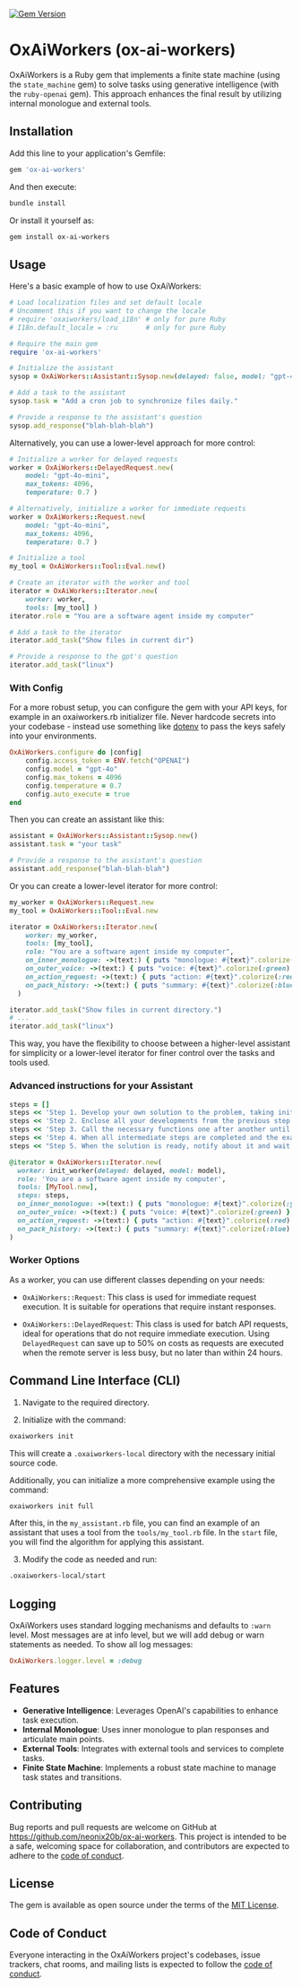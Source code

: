 [![Gem Version](https://badge.fury.io/rb/ox-ai-workers.svg)](https://rubygems.org/gems/ox-ai-workers)

# OxAiWorkers (ox-ai-workers)

OxAiWorkers is a Ruby gem that implements a finite state machine (using the `state_machine` gem) to solve tasks using generative intelligence (with the `ruby-openai` gem). This approach enhances the final result by utilizing internal monologue and external tools.

## Installation

Add this line to your application's Gemfile:

```ruby
gem 'ox-ai-workers'
```

And then execute:

```sh
bundle install
```

Or install it yourself as:

```sh
gem install ox-ai-workers
```

## Usage

Here's a basic example of how to use OxAiWorkers:

```ruby
# Load localization files and set default locale
# Uncomment this if you want to change the locale
# require 'oxaiworkers/load_i18n' # only for pure Ruby
# I18n.default_locale = :ru       # only for pure Ruby

# Require the main gem
require 'ox-ai-workers'

# Initialize the assistant
sysop = OxAiWorkers::Assistant::Sysop.new(delayed: false, model: "gpt-4o")

# Add a task to the assistant
sysop.task = "Add a cron job to synchronize files daily."

# Provide a response to the assistant's question
sysop.add_response("blah-blah-blah")
```

Alternatively, you can use a lower-level approach for more control:

```ruby
# Initialize a worker for delayed requests
worker = OxAiWorkers::DelayedRequest.new(
    model: "gpt-4o-mini", 
    max_tokens: 4096, 
    temperature: 0.7 )

# Alternatively, initialize a worker for immediate requests
worker = OxAiWorkers::Request.new(
    model: "gpt-4o-mini", 
    max_tokens: 4096, 
    temperature: 0.7 )

# Initialize a tool
my_tool = OxAiWorkers::Tool::Eval.new()

# Create an iterator with the worker and tool
iterator = OxAiWorkers::Iterator.new(
    worker: worker, 
    tools: [my_tool] )
iterator.role = "You are a software agent inside my computer"

# Add a task to the iterator
iterator.add_task("Show files in current dir")

# Provide a response to the gpt's question
iterator.add_task("linux")
```

### With Config

For a more robust setup, you can configure the gem with your API keys, for example in an oxaiworkers.rb initializer file. Never hardcode secrets into your codebase - instead use something like [dotenv](https://github.com/motdotla/dotenv) to pass the keys safely into your environments.

```ruby
OxAiWorkers.configure do |config|
    config.access_token = ENV.fetch("OPENAI")
    config.model = "gpt-4o"
    config.max_tokens = 4096
    config.temperature = 0.7
    config.auto_execute = true
end
```

Then you can create an assistant like this:

```ruby
assistant = OxAiWorkers::Assistant::Sysop.new()
assistant.task = "your task"

# Provide a response to the assistant's question
assistant.add_response("blah-blah-blah")
```

Or you can create a lower-level iterator for more control:

```ruby
my_worker = OxAiWorkers::Request.new
my_tool = OxAiWorkers::Tool::Eval.new

iterator = OxAiWorkers::Iterator.new(
    worker: my_worker, 
    tools: [my_tool],
    role: "You are a software agent inside my computer",
    on_inner_monologue: ->(text:) { puts "monologue: #{text}".colorize(:yellow) },
    on_outer_voice: ->(text:) { puts "voice: #{text}".colorize(:green) },
    on_action_request: ->(text:) { puts "action: #{text}".colorize(:red) },
    on_pack_history: ->(text:) { puts "summary: #{text}".colorize(:blue) }
  )

iterator.add_task("Show files in current directory.")
# ...
iterator.add_task("linux")
```

This way, you have the flexibility to choose between a higher-level assistant for simplicity or a lower-level iterator for finer control over the tasks and tools used.

### Advanced instructions for your Assistant

```ruby
steps = []
steps << 'Step 1. Develop your own solution to the problem, taking initiative and making assumptions.'
steps << 'Step 2. Enclose all your developments from the previous step in the ox_ai_workers_iterator__inner_monologue function.'
steps << 'Step 3. Call the necessary functions one after another until the desired result is achieved.'
steps << 'Step 4. When all intermediate steps are completed and the exact content of previous messages is no longer relevant, use the ox_ai_workers_iterator__pack_history function.'
steps << "Step 5. When the solution is ready, notify about it and wait for the user's response."

@iterator = OxAiWorkers::Iterator.new(
  worker: init_worker(delayed: delayed, model: model),
  role: 'You are a software agent inside my computer',
  tools: [MyTool.new],
  steps: steps,
  on_inner_monologue: ->(text:) { puts "monologue: #{text}".colorize(:yellow) },
  on_outer_voice: ->(text:) { puts "voice: #{text}".colorize(:green) },
  on_action_request: ->(text:) { puts "action: #{text}".colorize(:red) },
  on_pack_history: ->(text:) { puts "summary: #{text}".colorize(:blue) }
)
```

### Worker Options

As a worker, you can use different classes depending on your needs:

- `OxAiWorkers::Request`: This class is used for immediate request execution. It is suitable for operations that require instant responses.

- `OxAiWorkers::DelayedRequest`: This class is used for batch API requests, ideal for operations that do not require immediate execution. Using `DelayedRequest` can save up to 50% on costs as requests are executed when the remote server is less busy, but no later than within 24 hours.

## Command Line Interface (CLI)

1. Navigate to the required directory.

2. Initialize with the command:

```sh
oxaiworkers init
```

This will create a `.oxaiworkers-local` directory with the necessary initial source code. 

Additionally, you can initialize a more comprehensive example using the command:

```sh
oxaiworkers init full
```

After this, in the `my_assistant.rb` file, you can find an example of an assistant that uses a tool from the `tools/my_tool.rb` file. In the `start` file, you will find the algorithm for applying this assistant.

3. Modify the code as needed and run:

```sh
.oxaiworkers-local/start
```

## Logging

OxAiWorkers uses standard logging mechanisms and defaults to `:warn` level. Most messages are at info level, but we will add debug or warn statements as needed.
To show all log messages:

```ruby
OxAiWorkers.logger.level = :debug
```

## Features

- **Generative Intelligence**: Leverages OpenAI's capabilities to enhance task execution.
- **Internal Monologue**: Uses inner monologue to plan responses and articulate main points.
- **External Tools**: Integrates with external tools and services to complete tasks.
- **Finite State Machine**: Implements a robust state machine to manage task states and transitions.

## Contributing

Bug reports and pull requests are welcome on GitHub at https://github.com/neonix20b/ox-ai-workers. This project is intended to be a safe, welcoming space for collaboration, and contributors are expected to adhere to the [code of conduct](https://github.com/neonix20b/ox-ai-workers/blob/main/CODE_OF_CONDUCT.md).

## License

The gem is available as open source under the terms of the [MIT License](https://opensource.org/licenses/MIT).

## Code of Conduct

Everyone interacting in the OxAiWorkers project's codebases, issue trackers, chat rooms, and mailing lists is expected to follow the [code of conduct](https://github.com/neonix20b/ox-ai-workers/blob/main/CODE_OF_CONDUCT.md).